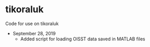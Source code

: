 # tikoraluk
Code for use on tikoraluk

* September 28, 2019
  * Added script for loading OISST data saved in MATLAB files